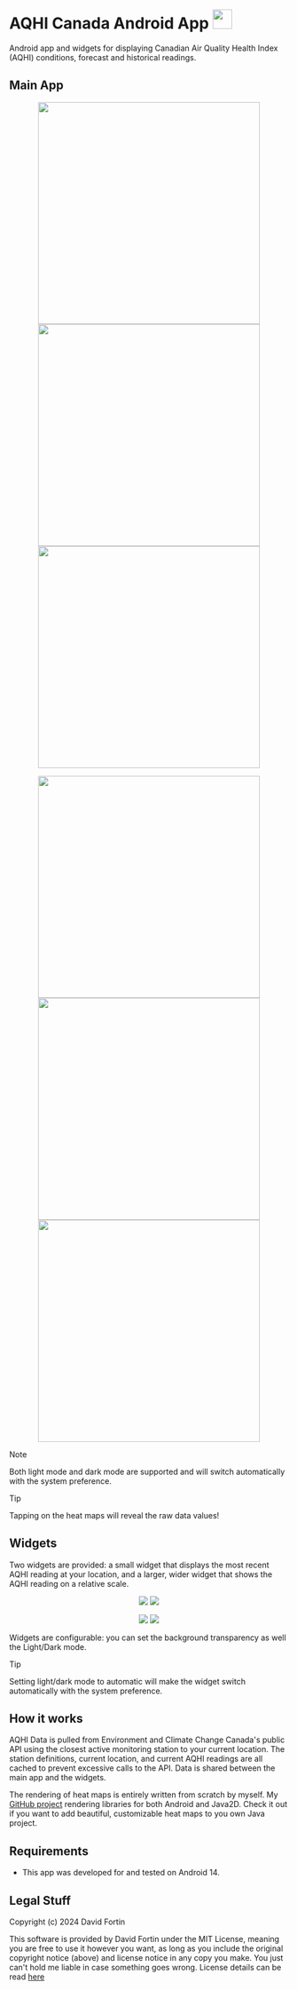 # AQHI Canada Android App <img src="https://github.com/user-attachments/assets/2aa9f5e2-b4b7-4dc5-a3df-0d04fb6171a7" height="35"/>

Android app and widgets for displaying Canadian Air Quality Health Index (AQHI) conditions, forecast and historical readings.

## Main App

<p align="center">
  <img src="https://github.com/user-attachments/assets/f79e5a43-eb0f-4f45-a2b8-96435382de78" width="400" />
  <img src="https://github.com/user-attachments/assets/9ee88b49-10e0-45fe-89f5-d128f8934a15" width="400" />
  <img src="https://github.com/user-attachments/assets/159ce2f9-c024-4efe-b952-3ecdc3d397ea" width="400" />
</p>

<p align="center">
  <img src="https://github.com/user-attachments/assets/0c14c8de-2ecb-4d81-b82e-a9a400ea8476" width="400" />
  <img src="https://github.com/user-attachments/assets/7dc414ad-5137-485f-bb24-67abbf16ba4d" width="400" />
  <img src="https://github.com/user-attachments/assets/debaab1a-7bc8-4684-ab10-60d5af95e0b4" width="400" />
</p>

> [!NOTE]  
> Both light mode and dark mode are supported and will switch automatically with the system preference.

> [!TIP]
> Tapping on the heat maps will reveal the raw data values!

## Widgets

Two widgets are provided: a small widget that displays the most recent AQHI reading at your location, and a larger, wider widget that shows the AQHI reading on a relative scale.

<p align="center">
  <img src="https://github.com/user-attachments/assets/a27f71ca-6110-43d9-9bfe-3b1914a128e6" />
  <img src="https://github.com/user-attachments/assets/8b34092d-ea5a-4c4e-b08a-ac57d15c4eee" />
</p>

<p align="center">
  <img src="https://github.com/user-attachments/assets/7e22940d-4ab8-4e21-9f03-9f397eb8dbc3" />
  <img src="https://github.com/user-attachments/assets/742c6ad0-ecdb-46c8-81be-d08509e88693" />
</p>

Widgets are configurable: you can set the background transparency as well the Light/Dark mode.

> [!TIP]
> Setting light/dark mode to automatic will make the widget switch automatically with the system preference.

## How it works

AQHI Data is pulled from Environment and Climate Change Canada's public API using the closest active monitoring station to your current location. The station definitions, current location, and current AQHI readings are all cached to prevent excessive calls to the API. Data is shared between the main app and the widgets.

The rendering of heat maps is entirely written from scratch by myself. My [GitHub project](https://github.com/dbeaudoinfortin/HeatMaps) rendering libraries for both Android and Java2D. Check it out if you want to add beautiful, customizable heat maps to you own Java project.

## Requirements
- This app was developed for and tested on Android 14. 

## Legal Stuff

Copyright (c) 2024 David Fortin

This software is provided by David Fortin under the MIT License, meaning you are free to use it however you want, as long as you include the original copyright notice (above) and license notice in any copy you make. You just can't hold me liable in case something goes wrong. License details can be read [here](https://github.com/dbeaudoinfortin/AQHICanadaApp?tab=MIT-1-ov-file)
